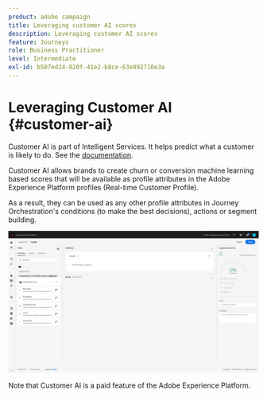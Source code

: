 ```yaml
---
product: adobe campaign
title: Leveraging customer AI scores
description: Leveraging customer AI scores
feature: Journeys
role: Business Practitioner
level: Intermediate
exl-id: b507ed24-820f-41e2-b8ce-63e992710e3a
---
```

# Leveraging Customer AI {#customer-ai}

Customer AI is part of Intelligent Services. It helps predict what a customer is likely to do. See the [documentation](https://docs.adobe.com/content/help/en/experience-platform/intelligent-services/customer-ai/overview.html).  

Customer AI allows brands to create churn or conversion machine learning based scores that will be available as profile attributes in the Adobe Experience Platform profiles (Real-time Customer Profile).

As a result, they can be used as any other profile attributes in Journey Orchestration's conditions (to make the best decisions), actions or segment building. 

![](../assets/customer-ai.png)

Note that Customer AI is a paid feature of the Adobe Experience Platform.
